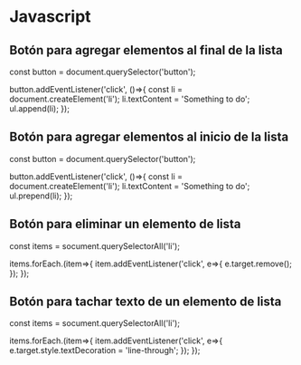 # Javascript

## Botón para agregar elementos al final de la lista

const button = document.querySelector('button');

button.addEventListener('click', ()=>{
  const li = document.createElement('li');
  li.textContent = 'Something to do';
  ul.append(li);
});

## Botón para agregar elementos al inicio de la lista

const button = document.querySelector('button');

button.addEventListener('click', ()=>{
  const li = document.createElement('li');
  li.textContent = 'Something to do';
  ul.prepend(li);
});

## Botón para eliminar un elemento de lista

const items = socument.querySelectorAll('li');

items.forEach.(item=>{
  item.addEventListener('click', e=>{
    e.target.remove();
  });
});

## Botón para tachar texto de un elemento de lista

const items = socument.querySelectorAll('li');

items.forEach.(item=>{
  item.addEventListener('click', e=>{
    e.target.style.textDecoration = 'line-through';
  });
});
